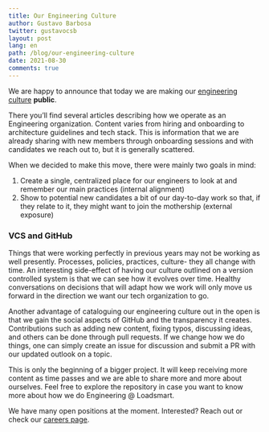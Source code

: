 ```yaml
---
title: Our Engineering Culture
author: Gustavo Barbosa
twitter: gustavocsb
layout: post
lang: en
path: /blog/our-engineering-culture
date: 2021-08-30
comments: true
---
```


We are happy to announce that today we are making our [engineering culture](https://github.com/loadsmart/culture) **public**.

There you’ll find several articles describing how we operate as an Engineering organization. Content varies from hiring and onboarding to architecture guidelines and tech stack. This is information that we are already sharing with new members through onboarding sessions and with candidates we reach out to, but it is generally scattered.

When we decided to make this move, there were mainly two goals in mind:
1. Create a single, centralized place for our engineers to look at and remember our main practices (internal alignment)
2. Show to potential new candidates a bit of our day-to-day work so that, if they relate to it, they might want to join the mothership (external exposure)

### VCS and GitHub

Things that were working perfectly in previous years may not be working as well presently. Processes, policies, practices, culture- they all change with time. An interesting side-effect of having our culture outlined on a version controlled system is that we can see how it evolves over time. Healthy conversations on decisions that will adapt how we work will only move us forward in the direction we want our tech organization to go.

Another advantage of cataloguing our engineering culture out in the open is that we gain the social aspects of GitHub and the transparency it creates. Contributions such as adding new content, fixing typos, discussing ideas, and others can be done through pull requests. If we change how we do things, one can simply create an issue for discussion and submit a PR with our updated outlook on a topic. 

This is only the beginning of a bigger project. It will keep receiving more content as time passes and we are able to share more and more about ourselves. Feel free to explore the repository in case you want to know more about how we do Engineering @ Loadsmart.

We have many open positions at the moment. Interested? Reach out or check our [careers page](https://loadsmart.com/careers/).
